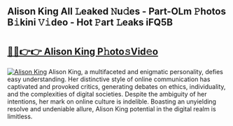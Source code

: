 ## Alison King All 𝙻eaked 𝙽u𝚍es - Part-OLm 𝙿hotos B𝚒kini 𝚅𝚒deo - Hot 𝙿art 𝙻eaks iFQ5B

# <h2><a href="http://ld2zcgp.urlbe.top/?page=Alison+King">🔗🔗👉👉 Alison King P𝚑oto𝚜Vid𝚎o</a></h2>

[![Alison King](https://i.imgur.com/eBuTRDB.gif)](http://ld2zcgp.urlbe.top/?page=Alison+King)
Alison King, a multifaceted and enigmatic personality, defies easy understanding. Her distinctive style of online communication has captivated and provoked critics, generating debates on ethics, individuality, and the complexities of digital societies. Despite the ambiguity of her intentions, her mark on online culture is indelible. Boasting an unyielding resolve and undeniable allure, Alison King potential in the digital realm is limitless.
